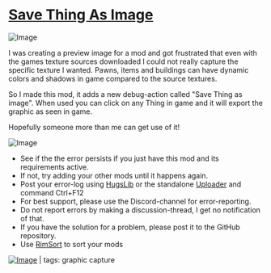 # [Save Thing As Image](https://steamcommunity.com/sharedfiles/filedetails/?id=2930015327)

![Image](https://i.imgur.com/iCj5o7O.png)

I was creating a preview image for a mod and got frustrated that even with the games texture sources downloaded I could not really capture the specific texture I wanted. Pawns, items and buildings can have dynamic colors and shadows in game compared to the source textures.

So I made this mod, it adds a new debug-action called "Save Thing as image".
When used you can click on any Thing in game and it will export the graphic as seen in game.

Hopefully someone more than me can get use of it!

![Image](https://i.imgur.com/5xwDG6H.png)



-  See if the the error persists if you just have this mod and its requirements active.
-  If not, try adding your other mods until it happens again.
-  Post your error-log using [HugsLib](https://steamcommunity.com/workshop/filedetails/?id=818773962) or the standalone [Uploader](https://steamcommunity.com/sharedfiles/filedetails/?id=2873415404) and command Ctrl+F12
-  For best support, please use the Discord-channel for error-reporting.
-  Do not report errors by making a discussion-thread, I get no notification of that.
-  If you have the solution for a problem, please post it to the GitHub repository.
-  Use [RimSort](https://github.com/RimSort/RimSort/releases/latest) to sort your mods

 

[![Image](https://img.shields.io/github/v/release/emipa606/SaveThingAsImage?label=latest%20version&style=plastic&labelColor=0070cd&color=white)](https://steamcommunity.com/sharedfiles/filedetails/changelog/2930015327) | tags:  graphic capture
